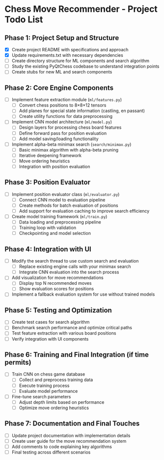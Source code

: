 # Chess Move Recommender - Project Todo List

## Phase 1: Project Setup and Structure

- [x] Create project README with specifications and approach
- [x] Update requirements.txt with necessary dependencies
- [ ] Create directory structure for ML components and search algorithm
- [ ] Study the existing PyQtChess codebase to understand integration points
- [ ] Create stubs for new ML and search components

## Phase 2: Core Engine Components

- [ ] Implement feature extraction module (`ml/features.py`)
  - [ ] Convert chess positions to 8×8×12 tensors
  - [ ] Add planes for special state information (castling, en passant)
  - [ ] Create utility functions for data preprocessing

- [ ] Implement CNN model architecture (`ml/model.py`)
  - [ ] Design layers for processing chess board features
  - [ ] Define forward pass for position evaluation
  - [ ] Add model saving/loading functionality

- [ ] Implement alpha-beta minimax search (`search/minimax.py`)
  - [ ] Basic minimax algorithm with alpha-beta pruning
  - [ ] Iterative deepening framework
  - [ ] Move ordering heuristics
  - [ ] Integration with position evaluation

## Phase 3: Position Evaluator

- [ ] Implement position evaluator class (`ml/evaluator.py`)
  - [ ] Connect CNN model to evaluation pipeline
  - [ ] Create methods for batch evaluation of positions
  - [ ] Add support for evaluation caching to improve search efficiency

- [ ] Create model training framework (`ml/train.py`)
  - [ ] Data loading and preprocessing pipeline
  - [ ] Training loop with validation
  - [ ] Checkpointing and model selection

## Phase 4: Integration with UI

- [ ] Modify the search thread to use custom search and evaluation
  - [ ] Replace existing engine calls with your minimax search
  - [ ] Integrate CNN evaluation into the search process

- [ ] Add visualization for move recommendations
  - [ ] Display top N recommended moves
  - [ ] Show evaluation scores for positions

- [ ] Implement a fallback evaluation system for use without trained models

## Phase 5: Testing and Optimization

- [ ] Create test cases for search algorithm
- [ ] Benchmark search performance and optimize critical paths
- [ ] Test feature extraction with various board positions
- [ ] Verify integration with UI components

## Phase 6: Training and Final Integration (if time permits)

- [ ] Train CNN on chess game database
  - [ ] Collect and preprocess training data
  - [ ] Execute training process
  - [ ] Evaluate model performance

- [ ] Fine-tune search parameters
  - [ ] Adjust depth limits based on performance
  - [ ] Optimize move ordering heuristics

## Phase 7: Documentation and Final Touches

- [ ] Update project documentation with implementation details
- [ ] Create user guide for the move recommendation system
- [ ] Add comments to code explaining key algorithms
- [ ] Final testing across different scenarios